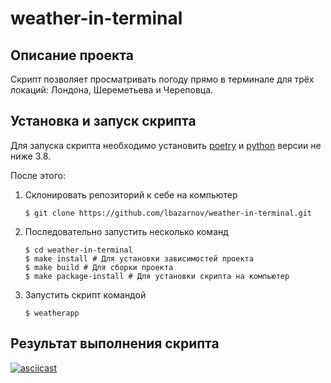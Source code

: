 # weather-in-terminal

## Описание проекта

Скрипт позволяет просматривать погоду прямо в терминале для трёх локаций: Лондона, Шереметьева и Череповца.

## Установка и запуск скрипта

Для запуска скрипта необходимо установить [poetry](https://python-poetry.org/docs/master#installation) и [python](https://www.python.org) версии не ниже 3.8.

После этого:

1. Склонировать репозиторий к себе на компьютер

   ```
   $ git clone https://github.com/lbazarnov/weather-in-terminal.git
   ```

2. Последовательно запустить несколько команд
    ```
    $ сd weather-in-terminal
    $ make install # Для установки зависимостей проекта
    $ make build # Для сборки проекта
    $ make package-install # Для установки скрипта на компьютер
    ```

3. Запустить скрипт командой
    ```
    $ weatherapp
    ```

## Результат выполнения скрипта

[![asciicast](https://asciinema.org/a/wATg1OjSKZjVO84ho2redq1JX.svg)](https://asciinema.org/a/wATg1OjSKZjVO84ho2redq1JX)